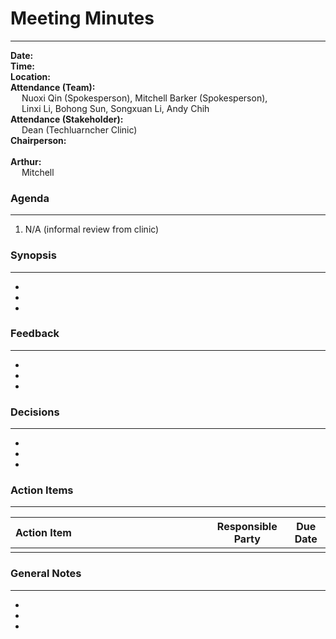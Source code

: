 # Meeting Minutes
___
**Date:** <br>
**Time:** <br>
**Location:** <br>
**Attendance (Team):** <br>
&ensp;&ensp; Nuoxi Qin (Spokesperson), Mitchell Barker (Spokesperson), <br>
&ensp;&ensp; Linxi Li, Bohong Sun, Songxuan Li, Andy Chih <br>
**Attendance (Stakeholder):** <br>
&ensp;&ensp; Dean (Techluarncher Clinic) <br>
**Chairperson:** <br>
&ensp;&ensp; <br>
**Arthur:** <br>
&ensp;&ensp; Mitchell <br>

### Agenda
___

1. N/A (informal review from clinic)

### Synopsis
___

- 
- 
-

### Feedback
___

- 
- 
- 

### Decisions
___

-
-
-

### Action Items
___

| <div style="width:300px">Action Item</div> | Responsible Party | Due Date | 
| :----------------------------------------- | :---------------: | :------: |
|  |  |

### General Notes
___

- 
- 
- 



